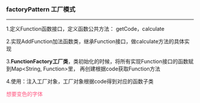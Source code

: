 ### factoryPattern 工厂模式
---

1.定义Function函数接口，定义函数公共方法： getCode，calculate

2.实现AddFunction加法函数类，继承Function接口，做calculate方法的具体实现

3.**FunctionFactory工厂类**，类初始化的时候，将所有实现Function接口的函数赋到Map<String, Function>里，
再创建根据code获取Function方法

4.使用：注入工厂对象，工厂对象根据code得到对应的函数子类

<font color="#ff557f">想要变色的字体</font>
